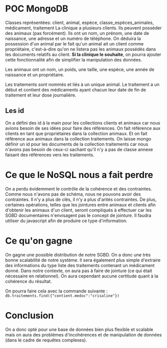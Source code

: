 POC MongoDB
===

Classes représentées: client, animal, espèce, classe_espèces_animales, médicament, traitement
La clinique a plusieurs clients. Ils peuvent posséder des animaux (pas forcément). Ils ont un nom, 
un prénom, une date de naissance, une adresse et un numéro de téléphone. On déduira la possession d'un
animal par le fait qu'un animal ait un client comme propriétaire, c'est-à-dire qu'on ne listera pas les animaux possédés
dans les documents relatifs au client.
**Si la clinique le souhaite**, on pourra ajouter cette fonctionnalité afin de simplifier la manipulation des données.

Les animaux ont un nom, un poids, une taille, une espèce, une année de naissance et un propriétaire.

Les traitements sont nommés et liés à un unique animal. Le traitement a un début et contient des médicaments ayant
chacun leur date de fin de traitement et leur dose journalière.

## Les id
On a défini des id à la main pour les collections clients et animaux car nous avions besoin de ses idées pour faire des références.
On fait référence aux clients en tant que propriétaires dans la collection animaux. Et on fait référence aux animaux dans la collection
traitements. On laisse mongo définir un id pour les documents de la collection traitements car nous n'avons pas besoin de ceux-ci sachant 
qu'il n'y a pas de classe annexe faisant des références vers les traitements.

# Ce que le NoSQL nous a fait perdre
On a perdu évidemment le contrôle de la cohérence et des contraintes. Comme nous n'avons pas de schéma, nous ne pouvons 
avoir des contraintes. Il n'y a plus de clés, il n'y a plus d'arités contraintes. 
De plus, certaines opérations, telles que les jointures entre animaux et clients afin d'obtenir les animaux d'un client,
seront compliqués à effectuer car les SGBD documentaires n'envisagent pas le concept de jointure.
Il faudra utiliser du javascript afin de produire ce type d'information.

# Ce qu'on gagne
On gagne une possible distribution de notre SGBD. On a donc une très bonne scalabilité de notre système.
Il sera également plus simple d'extraire des informations du type liste des traitements contenant un médicament donné.
Dans notre contexte, on aura pas à faire de jointure (ce qui était nécessaire en relationnel). On aura cependant aucune certitude quant à la
cohérence du résultat.

On pourra faire cela avec la commande suivante : `db.traitements.find({"contient.medoc":"crisaline"})`

# Conclusion
On a donc opté pour une base de données bien plus flexible et scalable mais on aura 
des problèmes d'incohérences et de manipulation de données (dans le cadre de requêtes complexes).